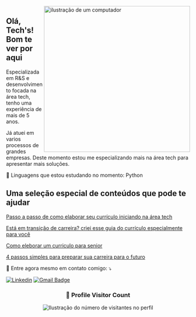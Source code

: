 <img src="https://raw.githubusercontent.com/MicaelliMedeiros/micaellimedeiros/master/image/computer-illustration.png" alt="ilustração de um computador" min-width="400px" max-width="400px" width="400px" align="right">

## Olá, Tech's! Bom te ver por aqui

<p align="left"> 
  Especializada em R&S e desenvolvimento focada na área tech, tenho uma experiência de mais de 5 anos.
  
Já atuei em varios processos de grandes empresas. 
Deste momento estou me especializando mais na área tech para apresentar mais soluções.
</p>

<p align="left">
  🦄 Linguagens que estou estudando no momento: Python
</p>

## Uma seleção especial de conteúdos que pode te ajudar 

[Passo a passo de como elaborar seu currículo iniciando na área tech](https://x.com/senhoritha/status/1722947477974773919?s=20)

[Está em transição de carreira? criei esse guia do currículo especialmente para você](https://x.com/senhoritha/status/1725476690481037529?s=20)

[Como eleborar um curriculo para senior](https://x.com/senhoritha/status/1726564508922208612?s=20)

[4 passos simples para preparar sua carreira para o futuro](https://www.linkedin.com/pulse/4-passos-simples-para-preparar-sua-carreira-o-futuro-k%25C3%25BCchler/?trackingId=gcy%2BQ0doSM6MMmfSfvdRAQ%3D%3D)


<p align="left">
  💌 Entre agora mesmo em contato comigo: ⤵️
</p>

[![Linkedin](https://img.shields.io/badge/-username-blue?style=flat-square&logo=Linkedin&logoColor=white&link=https://www.linkedin.com/in/francielekuchler/)](https://www.linkedin.com/in/francielekuchler/)
[![Gmail Badge](https://img.shields.io/badge/-franciele@madil.io-006bed?style=flat-square&logo=Gmail&logoColor=white&link=mailto:franciele@madil.io)](mailto:franciele@madil.io)


<div align="center">
  <h3><b>📍 Profile Visitor Count</b></h3>
</div>

<p align="center">
  <img
    src="https://profile-counter.glitch.me/francielekuchler/count.svg"
    alt="Ilustração do número de visitantes no perfil"
  />
</p>
